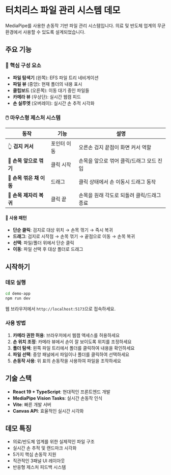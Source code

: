 # 터치리스 파일 관리 시스템 데모

MediaPipe를 사용한 손동작 기반 파일 관리 시스템입니다. 의료 및 반도체 업계의 무균 환경에서 사용할 수 있도록 설계되었습니다.

## 주요 기능

### 🎯 핵심 구성 요소
- **파일 탐색기** (왼쪽): EFS 파일 트리 네비게이션
- **파일 뷰** (중앙): 현재 폴더의 내용 표시
- **클립보드** (오른쪽): 이동 대기 중인 파일들
- **카메라 뷰** (우상단): 실시간 웹캠 피드
- **손 실루엣** (오버레이): 실시간 손 추적 시각화

### 🖱️ 마우스형 제스처 시스템

| 동작 | 기능 | 설명 |
|------|------|------|
| 👆 **검지 커서** | 포인터 이동 | 오른손 검지 끝점이 화면 커서 역할 |
| 🤲 **손목 앞으로 꺾기** | 클릭 시작 | 손목을 앞으로 꺾어 클릭/드래그 모드 진입 |
| 🔄 **손목 꺾은 채 이동** | 드래그 | 클릭 상태에서 손 이동시 드래그 동작 |
| 🤲 **손목 제자리 복귀** | 클릭 끝 | 손목을 원래 각도로 되돌려 클릭/드래그 종료 |

#### 🎯 사용 패턴
- **단순 클릭**: 검지로 대상 위치 → 손목 꺾기 → 즉시 복귀
- **드래그**: 검지로 시작점 → 손목 꺾기 → 끝점으로 이동 → 손목 복귀
- **선택**: 파일/폴더 위에서 단순 클릭
- **이동**: 파일 선택 후 대상 폴더로 드래그

## 시작하기

### 데모 실행

```bash
cd demo-app
npm run dev
```

웹 브라우저에서 `http://localhost:5173`으로 접속하세요.

### 사용 방법

1. **카메라 권한 허용**: 브라우저에서 웹캠 액세스를 허용하세요
2. **손 위치 조정**: 카메라 뷰에서 손이 잘 보이도록 위치를 조정하세요
3. **폴더 탐색**: 왼쪽 파일 트리에서 폴더를 클릭하여 내용을 확인하세요
4. **파일 선택**: 중앙 패널에서 파일이나 폴더를 클릭하여 선택하세요
5. **손동작 사용**: 위 표의 손동작을 사용하여 파일을 조작하세요

## 기술 스택

- **React 19 + TypeScript**: 현대적인 프론트엔드 개발
- **MediaPipe Vision Tasks**: 실시간 손동작 인식
- **Vite**: 빠른 개발 서버
- **Canvas API**: 효율적인 실시간 시각화

## 데모 특징

- 의료/반도체 업계를 위한 실제적인 파일 구조
- 실시간 손 추적 및 랜드마크 시각화
- 5가지 핵심 손동작 지원
- 직관적인 3패널 UI 레이아웃
- 반응형 제스처 피드백 시스템